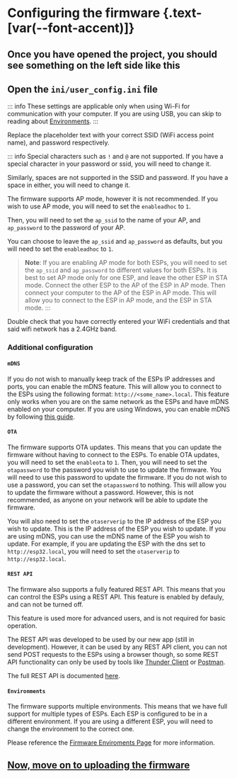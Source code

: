 <script setup>
import Alerts from '../../vue/alerts/Alerts.vue'
import ImageCard from '../../vue/images/ImageComponent.vue'
import { image_settings } from '../../static/image_settings'
import { alerts } from '../../static/alerts'
</script>

# Configuring the firmware {.text-[var(--font-accent)]}

## Once you have opened the project, you should see something on the left side like this

<ImageCard :options="image_settings.configure_firmware_one"/>

## Open the `ini/user_config.ini` file

<ImageCard :options="image_settings.configure_firmware_two"/>

::: info
These settings are applicable only when using Wi-Fi for communication with your computer. If you are using USB, you can skip to reading about [Environments](#environments).
:::

Replace the placeholder text with your correct SSID (WiFi access point name), and password respectively.

::: info
Special characters such as `!` and `@` are not supported. If you have a special character in your password or ssid, you will need to change it.

Similarly, spaces are not supported in the SSID and password. If you have a space in either, you will need to change it.

The firmware supports AP mode, however it is not recommended. If you wish to use AP mode, you will need to set the `enableadhoc` to `1`.

Then, you will need to set the `ap_ssid` to the name of your AP, and `ap_password` to the password of your AP.

You can choose to leave the `ap_ssid` and `ap_password` as defaults, but you will need to set the `enableadhoc` to `1`.

> **Note**: If you are enabling AP mode for both ESPs, you will need to set the `ap_ssid` and `ap_password` to different values for both ESPs. It is best to set AP mode only for one ESP, and leave the other ESP in STA mode. Connect the other ESP to the AP of the ESP in AP mode. Then connect your computer to the AP of the ESP in AP mode. This will allow you to connect to the ESP in AP mode, and the ESP in STA mode.
:::

<Alerts :options="alerts.parts_list_one">
    <template v-slot:content>
        <p>
           Make sure your WiFi router has a 2.4 GHz band. While most do, this is not always the case. Setting each band (5GHz, and 2.4GHz) to different SSIDs is recommended, though not required.
        </p>
    </template>
</Alerts>

Double check that you have correctly entered your WiFi credentials and that said wifi network has a 2.4GHz band.

### Additional configuration

#### `mDNS`

If you do not wish to manually keep track of the ESPs IP addresses and ports, you can enable the mDNS feature. This will allow you to connect to the ESPs using the following format: `http://<some_name>.local`. This feature only works when you are on the same network as the ESPs and have mDNS enabled on your computer. If you are using Windows, you can enable mDNS by following [this guide](./mdns).

#### `OTA`

The firmware supports OTA updates. This means that you can update the firmware without having to connect to the ESPs. To enable OTA updates, you will need to set the `enableota` to `1`. Then, you will need to set the `otapassword` to the password you wish to use to update the firmware. You will need to use this password to update the firmware. If you do not wish to use a password, you can set the `otapassword` to nothing. This will allow you to update the firmware without a password. However, this is not recommended, as anyone on your network will be able to update the firmware.

You will also need to set the `otaserverip` to the IP address of the ESP you wish to update. This is the IP address of the ESP you wish to update. If you are using mDNS, you can use the mDNS name of the ESP you wish to update. For example, if you are updating the ESP with the dns set to `http://esp32.local`, you will need to set the `otaserverip` to `http://esp32.local`.

#### `REST API`

The firmware also supports a fully featured REST API. This means that you can control the ESPs using a REST API. This feature is enabled by defauly, and can not be turned off.

This feature is used more for advanced users, and is not required for basic operation.

The REST API was developed to be used by our new app (still in development). However, it can be used by any REST API client, you can not send POST requests to the ESPs using a browser though, so some REST API functionality can only be used by tools like [Thunder Client](https://www.thunderclient.com/) or [Postman](https://www.postman.com/).

The full REST API is documented [here](/firmware_guide/rest_api.html).

#### `Environments`

The firmware supports multiple environments. This means that we have full support for multiple types of ESPs. Each ESP is configured to be in a different environment. If you are using a different ESP, you will need to change the environment to the correct one.

Please reference the [Firmware Enviroments Page](../firmware_guide/environments) for more information.

## [Now, move on to uploading the firmware](/firmware_guide/upload_and_update_firmware.html)

